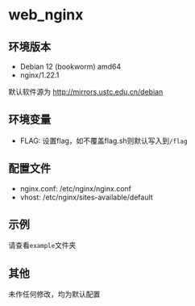 # web_nginx

## 环境版本

- Debian 12 (bookworm) amd64
- nginx/1.22.1

默认软件源为 http://mirrors.ustc.edu.cn/debian

## 环境变量

- FLAG: 设置flag，如不覆盖flag.sh则默认写入到`/flag`

## 配置文件

- nginx.conf: /etc/nginx/nginx.conf
- vhost: /etc/nginx/sites-available/default

## 示例

请查看`example`文件夹

## 其他

未作任何修改，均为默认配置
